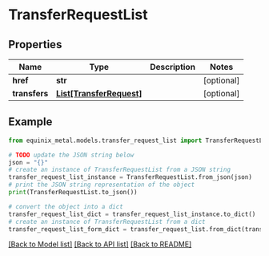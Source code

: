 # TransferRequestList


## Properties

Name | Type | Description | Notes
------------ | ------------- | ------------- | -------------
**href** | **str** |  | [optional] 
**transfers** | [**List[TransferRequest]**](TransferRequest.md) |  | [optional] 

## Example

```python
from equinix_metal.models.transfer_request_list import TransferRequestList

# TODO update the JSON string below
json = "{}"
# create an instance of TransferRequestList from a JSON string
transfer_request_list_instance = TransferRequestList.from_json(json)
# print the JSON string representation of the object
print(TransferRequestList.to_json())

# convert the object into a dict
transfer_request_list_dict = transfer_request_list_instance.to_dict()
# create an instance of TransferRequestList from a dict
transfer_request_list_form_dict = transfer_request_list.from_dict(transfer_request_list_dict)
```
[[Back to Model list]](../README.md#documentation-for-models) [[Back to API list]](../README.md#documentation-for-api-endpoints) [[Back to README]](../README.md)


